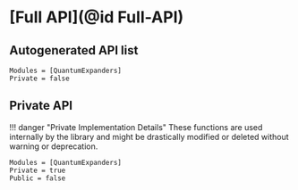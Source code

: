 # [Full API](@id Full-API)

## Autogenerated API list

```@autodocs
Modules = [QuantumExpanders]
Private = false
```

## Private API

!!! danger "Private Implementation Details"
    These functions are used internally by the library and might be drastically modified or deleted without warning or deprecation.

```@autodocs
Modules = [QuantumExpanders]
Private = true
Public = false
```
